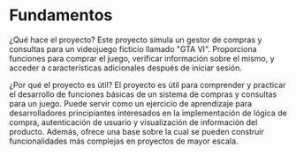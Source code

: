 # Fundamentos
¿Qué hace el proyecto?
Este proyecto simula un gestor de compras y consultas para un videojuego ficticio llamado "GTA VI". Proporciona funciones para comprar el juego, verificar información sobre el mismo, y acceder a características adicionales después de iniciar sesión.

¿Por qué el proyecto es útil?
El proyecto es útil para comprender y practicar el desarrollo de funciones básicas de un sistema de compras y consultas para un juego. Puede servir como un ejercicio de aprendizaje para desarrolladores principiantes interesados en la implementación de lógica de compra, autenticación de usuario y visualización de información del producto. Además, ofrece una base sobre la cual se pueden construir funcionalidades más complejas en proyectos de mayor escala.
